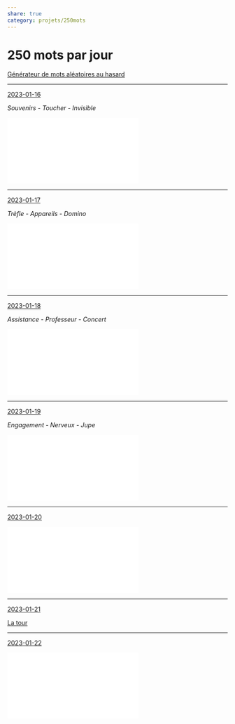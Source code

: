 ```yaml
---
share: true
category: projets/250mots
---
```


# 250 mots par jour

[Générateur de mots aléatoires au hasard](https://www.motsqui.com/mots-aleatoires.php?Submit=Nouveau+mot)

***

[2023-01-16](2023-01-16.md)

*Souvenirs - Toucher - Invisible*

![Sur la trace de Jean Malvers](./Sur%20la%20trace%20de%20Jean%20Malvers.md)

***

[2023-01-17](2023-01-17.md)

*Trèfle - Appareils - Domino*

![Le Leprechaun](./Le%20Leprechaun.md)

***

[2023-01-18](2023-01-18.md)

*Assistance - Professeur - Concert*

![Une étrange annonce](./Une%20%C3%A9trange%20annonce.md)

***

[2023-01-19](2023-01-19.md)

*Engagement - Nerveux - Jupe* 

![Les kannarezed noz ou lavandière de la nuit](./Les%20kannarezed%20noz%20ou%20lavandi%C3%A8re%20de%20la%20nuit.md)

*** 

[2023-01-20](2023-01-20.md)

![Mission Zadus](./Mission%20Zadus.md)

***
[2023-01-21](2023-01-21.md)

[La tour](./La%20tour.md)

***
[2023-01-22](2023-01-22.md)

![QMJDR - La prise de note - Préparation pour MJ](QMJDR%20-%20La%20prise%20de%20note%20-%20Pr%C3%A9paration%20pour%20MJ.md)